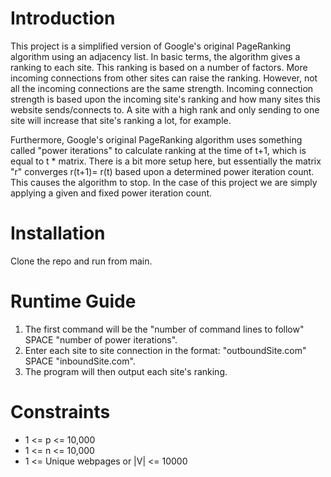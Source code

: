 # Introduction
This project is a simplified version of Google's original PageRanking algorithm using an adjacency list. In basic terms, the algorithm gives a ranking to each site. 
This ranking is based on a number of factors. More incoming connections from other sites can raise the ranking. However, not all the incoming connections are the
same strength. Incoming connection strength is based upon the incoming site's ranking and how many sites this website sends/connects to. A site with a high rank
and only sending to one site will increase that site's ranking a lot, for example. 

Furthermore, Google's original PageRanking algorithm uses something called "power iterations" to calculate ranking at the time of t+1, which is equal to t * matrix.
There is a bit more setup here, but essentially the matrix "r" converges r(t+1)= r(t) based upon a determined power iteration count. This causes the algorithm to
stop. In the case of this project we are simply applying a given and fixed power iteration count.

# Installation
Clone the repo and run from main.

# Runtime Guide
1. The first command will be the "number of command lines to follow" SPACE "number of power iterations".
2. Enter each site to site connection in the format: "outboundSite.com" SPACE "inboundSite.com".
3. The program will then output each site's ranking.

# Constraints
- 1 <= p <= 10,000
- 1 <= n <= 10,000
- 1 <= Unique webpages or |V| <= 10000
